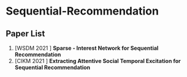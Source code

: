 # Sequential-Recommendation

## Paper List

1. \[WSDM 2021 \] **Sparse - Interest Network for Sequential Recommendation**
2. \[CIKM 2021 \] **Extracting Attentive Social Temporal Excitation for Sequential Recommendation**
